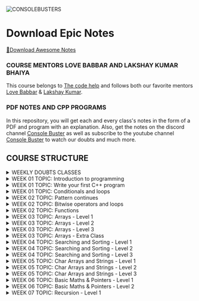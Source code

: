 ![CONSOLEBUSTERS](https://res.cloudinary.com/dkbtmzdtt/image/upload/v1694111744/MYYYYYY/DES_eugygl.png)

# Download Epic Notes

[📩Download Awesome Notes](https://drive.google.com/drive/folders/1y5ASkbzXW6C5Owx7J_qKjy4QltgBvb4I?usp=drive_link)

### COURSE MENTORS LOVE BABBAR AND LAKSHAY KUMAR BHAIYA

This course belongs to [The code help](https://www.thecodehelp.in) and follows both our favorite mentors [Love Babbar](https://www.linkedin.com/in/love-babbar-38ab2887/) & [Lakshay Kumar](https://www.linkedin.com/in/lakshayk12/).

### PDF NOTES AND CPP PROGRAMS

In this repository, you will get each and every class's notes in the form of a PDF and program with an explanation. Also, get the notes on the discord channel [Console Buster](https://discord.gg/naQUPVWvSs) as well as subscribe to the youtube channel [Console Buster](https://www.youtube.com/@ConsoleBusters) to watch our doubts and much more.

## COURSE STRUCTURE

<details>
  <summary>WEEKLY DOUBTS CLASSES</summary>

```bash

✅WEEK 06
	DOUBT 01: Lower and upper bound for sorted array
	DOUBT 02: Remove All Occurrences of a Substring (Leetcode-1910)
	DOUBT 03: Majority Element (Leetcode-169)

```

</details>

<details>
  <summary>WEEK 01 TOPIC: Introduction to programming</summary>

```bash

CLASS NOTES: 01
	1. How to approach a problem
	2. What is pseudocode and flowchart

CLASS HOMEWORK: 01
	1. Examples of pseudocode and flowchart


```

</details>

<details>
  <summary>WEEK 01 TOPIC: Write your first C++ program</summary>

```bash

CLASS NOTES: 02
	1. Why do we need programming language
	2. How compiler and interpreter work
    	3. Where to code
    	4. Lets write down the first code
    	5. Print Love Babbar
    	6. Variables and data types
    	7. How data is stored
    	8. Signed and unsigned data
    	9. Operators in C++

CLASS HOMEWORK: 02
	1. 32 bits VS 64 bit architecture
    	2. Typecasting: implicit and explicit
    	3. Number system: binary to decimal


```

</details>

<details>
  <summary>WEEK 01 TOPIC: Conditionals and loops</summary>

```bash

CLASS NOTES: 03
	1. Conditional statements
	2. Loop statements
    	Pattern 1: Square pattern
    	Pattern 2: Rectangle pattern
    	Pattern 3: Hollow Rectangle pattern
    	Pattern 4: Half Pyramid pattern
    	Pattern 5: Inverted Half Pyramid pattern
    	Pattern 6: Numeric Half Pyramid pattern
    	Pattern 7: Inverted Numeric Half Pyramid pattern

CLASS HOMEWORK: 03
	0. All flowcharts are converted into CPP programs
	1. Multiply two numbers by taking input from user
    	2. Find the perimeter of a triangle
    	3. Find the simple interest
    	4. Find the compound interest
    	5. Print counting from n to 1
    	6. Find the factorial of a number
    	7. Check if number is prime or not
    	8. Check valid triangle or not
    	9. Print max of three numbers


```

</details>

<details>
  <summary>WEEK 02 TOPIC: Pattern continues</summary>

```bash

CLASS NOTES: 04
	Pattern 08: Full Pyramid
	Pattern 09: Inverted Full Pyramid
    	Pattern 10: Dimond Pattern
    	Pattern 11: Hollow Full Pyramid
    	Pattern 12: Inverted Hollow Full Pyramid
    	Pattern 13: Hollow Diamond pattern
    	Pattern 14: Flipped Solid Diamond pattern
    	Pattern 15: Fancy pattern 1
    	Pattern 17: Inverted Hollow Half Pyramid
    	Pattern 19: Fancy pattern 4

CLASS HOMEWORK: 04
	Pattern 16: Fancy pattern 2
	Pattern 18: Fancy pattern 3 -> Numerical Hollow Half Pyramid
    	Pattern 20: Numeric Hollow Inverted Half Pyramid
    	Pattern 21: Numeric Palindrome Equilateral Pyramid
    	Pattern 22: Fancy pattern 5
    	Pattern 23: Solid Half Diamond
    	Pattern 24: Floyd Triangle
    	Pattern 25: Butterfly Pattern


```

</details>

<details>
  <summary>WEEK 02 TOPIC: Bitwise operators and loops</summary>

```bash

CLASS NOTES: 05
	1. Bitwise operators
	2. Left and right shift operators
    	3. Pre/post increment and decrement operators
    	4. Break and continue keyword
    	5. Variable scoping
    	6. Operator precedence table

CLASS HOMEWORK: 05
	1. All homework programs
	2. Why global variables are bad practice

```

</details>

<details>
  <summary>WEEK 02 TOPIC: Functions</summary>

```bash

CLASS NOTES: 06
	1. What is function
	2. Function call stack
    	3. Write a function to print sum of 3 numbers
    	4. Write a function to return sum of 3 numbers
    	5. Find maximum of three numbers
    	6. Counting from 1 to N
	7. Check prime or not prime number
	8. Check number is even or odd
	9. Sum of all numbers upto 1 to N
	10. Sum of all even numbers upto 1 to N

CLASS HOMEWORK: 06
	1. Function to find area of circle
	2. Function to find factorial of a number
    	3. Print all prime numbers from 1 to N
    	4. Print all digits of an integer
    	5. Creating a number using digits
    	6. Print binary representation of a decimal number
	7. Convert KM into Miles
	8. Convert farenheit to celcius
	9. Count all set bits of a number
	10. Check even/odd using bitwise operator

```

</details>

<details>
  <summary>WEEK 03 TOPIC: Arrays - Level 1</summary>

```bash

CLASS NOTES: 07
	1. What is array
	2. Why do we need of array
    	3. Create an array
    	4. Symbol table
    	5. Address operator and sizeof operator
    	6. Array initialization
	7. Bad practice with array size
	8. Array indexing
	9. Access elements of array
	10. Taking input in an array
	11. Meaning of arr[i] (FORMULA)
	12. Updating array with example
	13. Linear search in an array
	14. Array and function
	15. Programs
	    a.) Count 0's and 1's in an array
	    b.) Minimum and maximum number in an array
	    c.) Reverse an array (Two pointer approach)
	    d.) Extreme print an array

CLASS HOMEWORK: 07
	1. No homework

```

</details>

<details>
  <summary>WEEK 03 TOPIC: Arrays - Level 2</summary>

```bash

CLASS NOTES: 08
	1. Function pass by value
	2. Function pass by reference
    	3. Array and function (pass by reference)
    	4. Program 01: Find unique element
    	5. Program 02: Print all pairs
    	6. Program 03: Print all triplets
	7. Program 04: Sort 0's and 1's
	8. Introduction to time and space complexity

CLASS HOMEWORK: 08
	1. Program 05: Shift array's element by one (Right to left)
	2. Program 06: Shift array's element by two (Right to left)
	3. HW 01: Shift array's element by one (Left to right)

```

</details>

<details>
  <summary>WEEK 03 TOPIC: Arrays - Level 3</summary>

```bash

CLASS NOTES: 09
	1. 2D-Array
	2. Create 2D-Array
    	3. Initialize 2D-Array
    	4. Access 2D-Array's elements
    	5. How 2D-Array stored in memory
    	6. Print 2D-Array row wise
	7. Print 2D-Array column wise
	8. Taking input from user in 2D-Array
	9. Linear Search in 2D-Array
	10. Maximum and Minimum in 2D-Array
	11. Print row wise and column wise sum of 2D-Array
	12. Sum of principal diagonal elements of a matrix
	13. Transpose of a matrix
	14. Vector Notes
	15. Jagged Array

CLASS HOMEWORK: 09
	1. Column wise sum of a 2D-Array
	2. Sum of secondary diagonal elements

```

</details>

<details>
  <summary>WEEK 03 TOPIC: Arrays - Extra Class</summary>

```bash

CLASS NOTES: 10
	1. Moving All Negative Number to the Left Side of an Array
	2. Sort Colors (Leetcode-75)
    	3. Rotate Array (Leetcode-189)
    	4. Missing Number (Leetcode-268)
    	5. Row with maximum ones (VVIimp Leetcode-2643)
    	6. Rotate Image by 90 degree (VVImp Leetcode-48)

CLASS HOMEWORK: 10
	1. Re-arrange array elements (Leetcode-2149)
	2. Find Pivot Index (Leetcode-724)
	3. Find Duplicate Number (Leetcode-287)
	4. Missing Element From An Array With Duplicates (GFG)
	5. Find First Repeating Element (GFG)
	6. Common Element in 3 Sorted Array (GFG)
	7. Wave Print A Matrix (GFG)
	8. Spiral Print A Matrix (Leetcode-54)
	9. Factorial of A Large Number (GFG)
	10. Key Pair/Two Sum (GFG and Leetcode-1)
	11. Remove Duplicates From Sorted Array (Leetcode-26)
	12. Maximum Average Subarray 1 (Leetcode-643)
	13. Find Pivot Index with prefix sum approach (Leetcode-724)
	14. Missing Number with XOR operator (Leetcode-268)
	15. Add two numbers represented by two array (GFG Solved before Q.No. 9)

```

</details>

<details>
  <summary>WEEK 04 TOPIC: Searching and Sorting - Level 1</summary>

```bash

CLASS NOTES: 11
	1. Linear search
	2. Binary search (MONOTONIC ARRAY)
    	3. Time complexity of binary search
    	4. Rules of binary search
    	5. Find first occurrence of a number in sorted array
    	6. Find last occurrence of a number in sorted array
	7. Find total occurrence of a number in sorted array
	8. Find missing element in sorted array (GFG)
	9. Peak element/index in a mountain array (Leetcode-852)

CLASS HOMEWORK: 11
	1. Find pivot element (LeftSum equals to RightSum)(Leetcode-724)

```

</details>

<details>
  <summary>WEEK 04 TOPIC: Searching and Sorting - Level 2</summary>

```bash

CLASS NOTES: 12
	1. Find pivot element index from sorted and rotated array
	2. Search in a rotated and sorted array (Leetcode-33)
    	3. Sqrt of X (Leetcode-69)
	4. Binary search in 2D array (Leetcode-74)

CLASS HOMEWORK: 12
	1. Find sqrt of X upto N decimal place

```

</details>

<details>
  <summary>WEEK 04 TOPIC: Searching and Sorting - Level 3</summary>

```bash

CLASS NOTES: 13
	1. Divide two number using Binary search without using any / and % operator
	2. Binary search on nearly sorted array
    	3. Find the Number Occurring Odd Number of Times (Leetcode-540)

CLASS HOMEWORK: 13
	1. K-Diff Pairs in An Array (Leetcode-532)
	2. Find K-Closest Element (Leetcode-658)
	3. Exponential Search (Concept)
	4. Unbounded Binary Search (Concept)
	5. Book Allocation Problem (GFG & Code studio)
	6. Painters Partition Problem (GFG & Code studio)
	7. Aggressive Cows (GFG & Code studio)
	8. EKO SPOJ
	9. PRATA SPOJ
	10. Find SQRT of Integer N using Binary Search with K point decimal precision.
	11. Divide using Binary Search with K point decimal precision.
	12. Majority Element (Leetcode-169)


```

```bash

✅SORTINGS
	1. BUBBLE SORT
	2. SELECTION SORT
    	3. INSERTION SORT

✅CUTOM COMPARATOR
	1. SORT A VECTOR
	2. SORT VECTOR OF VECTOR

```

</details>

<details>
  <summary>WEEK 05 TOPIC: Char Arrays and Strings - Level 1</summary>

```bash

CLASS NOTES: 14

	✅CHAR ARRAYS
	1. What is char array
	2. ASCII CHARACTER CODE 256
    	3. Char array creation
	4. Taking input in char array
	5. Print and access char array
	6. Null char ASCII CODE
	7. Delimiter concept
	8. cin.getline(p1,p2) method
	9. Program 01: Length of string
	10. Program 02: Reverse string
	11. Program 03: Uppercase to lowercase and vice versa
	12. Program 04: Replace @ with the white space
	13. Program 05: Check palindrome

	✅STRINGS
	14. What is string?
	15. Creation of string
	16. Taking input in string
	17. Print string and access string by index
	18. getline(cin,name) method
	19. Char array Vs string
	20. Important predefined function of string
	->	Method 01:
	->	Method 02:
	->	Method 03:
	->	Method 04:
	->	Method 05:
	->	Method 06:
	->	Method 07:
	->	Method 08:
	->	Method 09:
	->	Method 10:


CLASS HOMEWORK: 14
	1. ASCII CHARACTER CODE 256
	2. Explore build in method from CPLUSHCPLUSH.COM

```

</details>

<details>
  <summary>WEEK 05 TOPIC: Char Arrays and Strings - Level 2</summary>

```bash

CLASS NOTES: 15
	1. Remove All Adjacent Duplicates In String (Leetcode-1047)
	2. Remove All Occurrences of a Substring (Leetcode-1910)
    	3. Valid Palindrome II (Leetcode-680)
	4. Palindromic Substrings (Leetcode-647)


CLASS HOMEWORK: 15
	1. Remove All Adjacent Duplicates in String II (Leetcode-1209)
	2. Minimum Time Difference (Leetcode-539)

```

</details>

<details>
  <summary>WEEK 05 TOPIC: Char Arrays and Strings - Level 3</summary>

```bash

CLASS NOTES: 16
	1. Decode the Message (Leetcode-2325)
	2. Minimum Amount of Time to Collect Garbage (Leetcode-2391)
    	3. Custom Sort String (Leetcode-791)
	4. Find and Replace Pattern (Leetcode-890)


CLASS HOMEWORK: 16
	1. Valid Anagram
	2. Reverse Only Letters
	3. Longest Common Prefix
	4. Reverse Vowels of a String
	5. Isomorphic Strings
	6. Reorganise String
	7. Group Anagrams
	8. Longest Palindromic Substring
	9. Find the Index of the First Occurrence in a String
	10. String to Integer (atoi)
	11. String Compression
	12. Integer to Roman
	13. Zig-zag Conversion
	14. Largest Number
	15. Remove All Adjacent Duplicates in String II (Leetcode-1209)
	16. Implement std::string::erase()
	17. Minimum Time Difference (Leetcode-539)
	18. Number of Laser Beams in a Bank (Leetcode-2125)

```

</details>

<details>
  <summary>WEEK 06 TOPIC: Basic Maths & Pointers - Level 1</summary>

```bash

CLASS NOTES: 17
	1. What is pointer
	2. Address operator
    	3. Creation of pointers
	4. Access pointer and dereference operator
	5. Declaration of pointer (5 Practice Questions)
	6. Pointer with array (4 Practice Questions)
	7. Char array and pointer (4 Practice Questions)


CLASS HOMEWORK: 17
	1. Why pointer size was coming 8 while printing
	2. why we can not do [arr = arr + 1;] in C++
	3. Wild pointer in C++
	4. Void pointer in C++
	5. Dangling pointer in C++
	6. Pointers imporatant doubt

BASIC MATHEMATICS FOR DSA
	PROGRAM 01: Count primes (Leetcode-204)
		APPROACH 01: Naive
		APPROACH 02: SQRT
		APPROACH 03: Sieve of Eratosthenes
		APPROACH 04: Segmented sieve
	PROGRAM 02: Find GCD/HCF using Euclids Algorithm (GFG)
	PROGRAM 03: Find LCM (GFG)
	CONCEPT 01: Modulo Arithmetic
	PROGRAM 04: Fast exponentiation (GFG)
		APPROACH 01: Naive solution
		APPROACH 02: Better solution
	PROGRAM 05: Modular Exponentiation for large numbers (GFG)
	PROGRAM 06: Optimising Sieve of Eratosthenes
	PROGRAM 07: Segmented Sieve (GFG)
	PROGRAM 08: HW🔗Product of primes (GFG)

```

</details>
<details>
  <summary>WEEK 06 TOPIC: Basic Maths & Pointers - Level 2</summary>

```bash

CLASS NOTES: 18
	1. Array of pointer
	2. Pointer to an array
    	3. Pointer with functions
	4. Pointer to pointer (3 Practice Questions)
	5. Pass by value
	6. Pass by reference
	7. MCQs on pointers practice

```

</details>

<details>
  <summary>WEEK 07 TOPIC: Recursion - Level 1</summary>

```bash

CLASS NOTES: 19
	1. Bookish definition of recursion
	2. Love Bhaiyas definition of recursion
    	3. Recursion mandatory terms
	4. Factorial of n number
	5. How recursion work and function call stack
	6. Why base case important (Due to Stack Overflow)
	7. Reverse counting from n to 1
	8. Tail and head recursion
	9. Pow(2,N)
	10. Recursive tree
	11. Fibonacci series
	12. Return sum from n to 1

CLASS HOMEWORK: 19
	1. Time and space complexity of recursion


```

</details>

